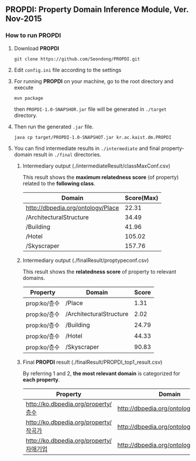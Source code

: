 ## PROPDI: Property Domain Inference Module,  Ver. Nov-2015  

### How to run PROPDI

1. Download __PROPDI__
    ```
    git clone https://github.com/Seondong/PROPDI.git 
    ```

2. Edit `config.ini` file according to the settings

3. For running __PROPDI__ on your machine, go to the root directory and execute
    ```
    mvn package
    ```
   then `PROPDI-1.0-SNAPSHOR.jar` file will be generated in `./target` directory.

4. Then run the generated `.jar` file.
    ```
    java cp target/PROPDI-1.0-SNAPSHOT.jar kr.ac.kaist.dm.PROPDI
    ```
5. You can find intermediate results in `./intermediate` and final property-domain result in `./final` directories.

    1. Intermediary output (./intermediateResult/classMaxConf.csv)
    
        This result shows the __maximum relatedness score__ (of property) related to the __following class__.

        | Domain                            | Score(Max) |
        |-----------------------------------|--------------|
        | http://dbpedia.org/ontology/Place |        22.31 |
        | /ArchitecturalStructure           |        34.49 |
        | /Building                         |        41.96 |
        | /Hotel                            |       105.02 |
        | /Skyscraper                       |       157.76 |	


    2. Intermediary output (./finalResult/proptypeconf.csv)
    
        This result shows the __relatedness score__ of property to relevant domains.

        | Property     | Domain                  | Score |
        |--------------|-------------------------|---------|
        | prop:ko/층수 | /Place                  |    1.31 |
        | prop:ko/층수 | /ArchitecturalStructure |    2.02 |
        | prop:ko/층수 | /Building               |   24.79 |
        | prop:ko/층수 | /Hotel                  |   44.33 |
        | prop:ko/층수 | /Skyscraper             |   90.83 |


    3.  Final __PROPDI__ result (./finalResult/PROPDI_top1_result.csv)

        By referring 1 and 2, __the most relevant domain__ is categorized for __each property__.

        | Property                                | Domain                               |
        |-----------------------------------------|--------------------------------------|
        | http://ko.dbpedia.org/property/층수     | http://dbpedia.org/ontology/Building |
        | http://ko.dbpedia.org/property/작곡가   | http://dbpedia.org/ontology/Song     |
        | http://ko.dbpedia.org/property/자매기업 | http://dbpedia.org/ontology/Company  |
